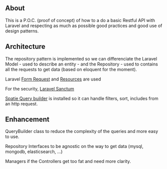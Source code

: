 ## About

This is a P.O.C. (proof of concept) of how to a do a basic Restful API with Laravel and respecting
as much as possible good practices and good use of design patterns.

## Architecture

The repository pattern is implemented so we can differenciate the Laravel Model - used 
to describe an entity - and the Repository - used to contains all the requests to get data 
(based on eloquent for the moment).

Laravel [Form Request](https://laravel.com/docs/9.x/validation#form-request-validation) 
and [Resources](https://laravel.com/docs/9.x/eloquent-resources#main-content) are used

For the security, [Laravel Sanctum](https://laravel.com/docs/9.x/sanctum)

[Spatie Query builder](https://github.com/spatie/laravel-query-builder) is installed so it can 
handle filters, sort, includes from an http request.

## Enhancement

QueryBuilder class to reduce the complexity of the queries and more easy to use.

Repository Interfaces to be agnostic on the way to get data (mysql, mongodb, elasticsearch, ...)

Managers if the Controllers get too fat and need more clarity.
